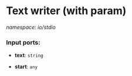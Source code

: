 # Text writer (with param)

_namespace: io/stdio_

### Input ports:

* __text__: ` string `


* __start__: ` any `

